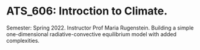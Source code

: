 # ATS_606: Introction to Climate.
Semester: Spring 2022. Instructor Prof Maria Rugenstein.
Building a simple one-dimensional radiative-convective equilibrium model with added complexities.
